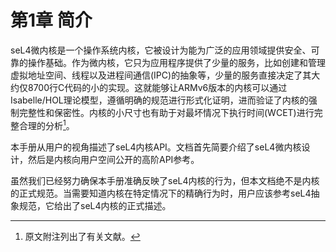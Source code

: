 # 第1章 简介

seL4微内核是一个操作系统内核，它被设计为能为广泛的应用领域提供安全、可靠的操作基础。作为微内核，它只为应用程序提供了少量的服务，比如创建和管理虚拟地址空间、线程以及进程间通信(IPC)的抽象等，少量的服务直接决定了其大约仅8700行C代码的小的实现。这就能够让ARMv6版本的内核可以通过Isabelle/HOL理论模型，遵循明确的规范进行形式化证明，进而验证了内核的强制完整性和保密性。内核的小尺寸也有助于对最坏情况下执行时间(WCET)进行完整合理的分析[^1]。

本手册从用户的视角描述了seL4内核API。文档首先简要介绍了seL4微内核设计，然后是内核向用户空间公开的高阶API参考。

虽然我们已经努力确保本手册准确反映了seL4内核的行为，但本文档绝不是内核的正式规范。当需要知道内核在特定情况下的精确行为时，用户应该参考seL4抽象规范，它给出了seL4内核的正式描述。

[^1]: 原文附注列出了有关文献。
